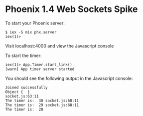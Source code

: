 Phoenix 1.4 Web Sockets Spike
====

To start your Phoenix server:

```
$ iex -S mix phx.server
iex(1)>
```

Visit localhost:4000 and view the Javascript console

To start the timer:

```
iex(1)> App.Timer.start_link()
[warn] App timer server started
```

You should see the following output in the Javascript console:

```
Joined successfully
Object {  }
socket.js:63:11
The timer is:  30 socket.js:68:11
The timer is:  29 socket.js:68:11
The timer is:  28
```
